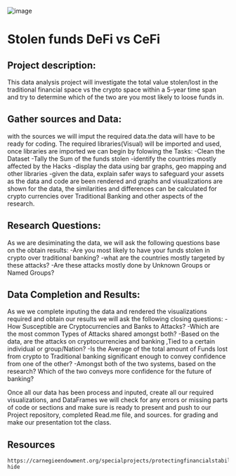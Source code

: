 ![image](https://user-images.githubusercontent.com/114365472/205804318-fe6b3a3f-acf4-49a3-8f86-fa3f8bbc0b05.png)



# Stolen funds DeFi vs CeFi


## Project description:
This data analysis project will investigate the total value stolen/lost in the traditional financial space vs the crypto space within a 5-year time span and try to determine which of the two are you most likely to loose funds in.
    
    
## Gather sources and Data:
with the sources we will imput the required data.the data will have to be ready for coding. The required libraries(Visual) will be imported and used, once libraries are imported we can begin by folowing the Tasks:
-Clean the Dataset
-Tally the Sum of the funds stolen
-identify the countries mostly affected by the Hacks
-display the data using bar graphs, geo mapping and other libraries
-given the data, explain safer ways to safeguard your assets
as the data and code are been rendered and graphs and visualizations are shown for the data, the similarities and differences can be calculated for crypto currencies over Traditional Banking and other aspects of the research.


## Research Questions:
As we are desiminating the data, we will ask the following questions base on the obtain results:
-Are you most likely to have your funds stolen in crypto over traditional banking?
-what are the countries mostly targeted by these attacks?
-Are these attacks mostly done by Unknown Groups or Named Groups?


## Data Completion and Results:
As we we complete inputing the data and rendered the visualizations required and obtain our results we will ask the following closing questions:
-How Susceptible are Cryptocurrencies and Banks to Attacks?
-Which are the most common Types of Attacks shared amongst both?
-Based on the data, are the attacks on cryptocurrencies and banking ,Tied to a certain 
individual or group/Nation?
-Is the Average of the total amount of Funds lost from crypto to Traditional banking 
significant enough to convey confidence from one of the other? 
-Amongst both of the two systems, based on the research? Which of the two conveys 
more confidence for the future of banking?

Once all our data has been process and inputed, create all our required visualizations, and DataFrames we will check for any errors or missing parts of code or sections and make sure is ready to present and push to our Project repository, completed Read.me file, and sources. for grading and make our presentation tot the class.



## Resources
    https://carnegieendowment.org/specialprojects/protectingfinancialstability/timeline#click-hide



    
